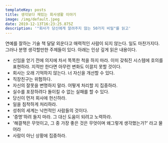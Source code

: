 ```yaml
---
templateKey: posts
title: 생각보다 재밌는 회사생활 이야기
image: /img/default.jpeg
date: 2019-12-13T16:23:25.875Z
description: '"회사가 당신에게 알려주지 않는 50가지 비밀"를 읽고'
---
```

연예를 잘하는 기술 책 달달 외운다고 매력적인 사람이 되지 않는다. 일도 마찬가지다. 그러나 분명 생각할만한 주제들이 있다. 아래는 인상 깊게 읽은 내용이다.

- 신임을 얻기 전에 의지에 차서 똑똑한 척을 하지 마라. 이미 갖춰진 시스템에 호의를 표현하라. 지적만 한다면 아무런 변화도 이끌지 못할 것이다.
- 회사는 오래 기억하지 않는다. 너 자신을 개선할 수 있다.
- 직장친구는 위험하다.
- 자신의 잘못을 변명하지 말라. 어떻게 처리할 지 집중하라.
- 실수를 포장하려다 돌이킬 수 없는 실패를 할 수 있다.
- 당신이 먼저 회사에 헌신하라.
- 일을 침착하게 처리하라.
- 성취의 세계는 낙천적인 사람들의 것이다.
- '증명'하려 들지 마라. 그 대신 도움이 되려고 노력하라.
- '해결책은 무엇이고, 그 중 가장 좋은 것은 무엇이며 왜그렇게 생각했는가?' 라고 물어라
- 사람이 아닌 상황에 집중하라.